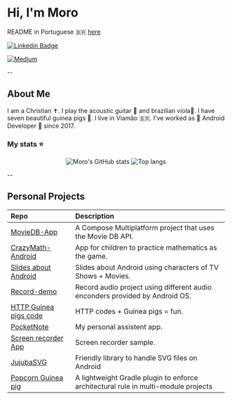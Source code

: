 # Hi, I'm Moro

README in Portuguese 🇧🇷 [here](README_ptBr.md)

[![Linkedin Badge](https://img.shields.io/badge/-LinkedIn-blue?style=flat-square&logo=Linkedin&logoColor=white)](https://www.linkedin.com/in/gabrielbronzattimoro15031994/)

[![Medium](https://img.shields.io/badge/Medium-12100E?style=for-the-badge&logo=medium&logoColor=white)](https://medium.com/@gabrielbronzattimoro.es)

--

## About Me

I am a Christian ✝️. I play the acoustic guitar 🎸 and brazilian viola🎻. I have seven beautiful guinea pigs 🐷.
I live in Viamão 🇧🇷. I've worked as 🤖 Android Developer 💚 since 2017.

### My stats ⭐

<div align="center">
<img alt="Moro's GitHub stats" src="https://github-readme-stats.vercel.app/api?username=gabrielbmoro&show_icons=true&theme=transparent"/>
<img alt="Top langs" src="https://github-readme-stats.vercel.app/api/top-langs/?username=gabrielbmoro&layout=compact&&langs_count=8"/>
</div>

--

## Personal Projects

| Repo                                                                                     | Description                                                                         |
|:-----------------------------------------------------------------------------------------|:------------------------------------------------------------------------------------|
| [MovieDB-App](https://gabrielbmoro.github.io/MovieDB-App)                                | A Compose Multiplatform project that uses the Movie DB API.                         |
| [CrazyMath-Android](https://github.com/gabrielbmoro/CrazyMath-Android)                   | App for children to practice mathematics as the game.                               |
| [Slides about Android](https://gabrielbmoro.github.io/slides-about-android-development)  | Slides about Android using characters of TV Shows + Movies.                         |
| [Record-demo](https://github.com/gabrielbmoro/record-demo)                               | Record audio project using different audio enconders provided by Android OS.        |
| [HTTP Guinea pigs code](https://gabrielbmoro.github.io/httpguineapigscode)               | HTTP codes + Guinea pigs = fun.                                                     |
| [PocketNote](https://github.com/gabrielbmoro/pocketNote)                                 | My personal assistent app.                                                          |  
| [Screen recorder App](https://github.com/gabrielbmoro/screen-share-recorder)             | Screen recorder sample.                                                             |
| [JujubaSVG](https://github.com/gabrielbmoro/jujubaSVG)                                   | Friendly library to handle SVG files on Android                                     |
| [Popcorn Guinea pig](https://github.com/CodandoTV/popcorn-guineapig)                     | A lightweight Gradle plugin to enforce architectural rule in multi-module projects  |
